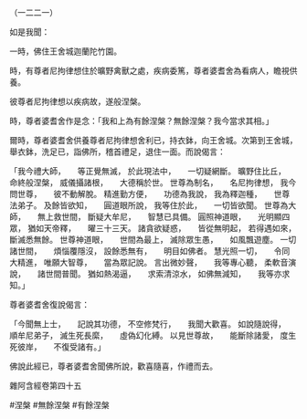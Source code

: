 （一二二一）

如是我聞：

一時，佛住王舍城迦蘭陀竹園。

時，有尊者尼拘律想住於曠野禽獸之處，疾病委篤，尊者婆耆舍為看病人，瞻視供養。

彼尊者尼拘律想以疾病故，遂般涅槃。

時，尊者婆耆舍作是念：「我和上為有餘涅槃？無餘涅槃？我今當求其相。」

爾時，尊者婆耆舍供養尊者尼拘律想舍利已，持衣鉢，向王舍城。次第到王舍城，舉衣鉢，洗足已，詣佛所，稽首禮足，退住一面。而說偈言：

「我今禮大師，　　等正覺無滅，
於此現法中，　　一切疑網斷。
曠野住比丘，　　命終般涅槃，
威儀攝諸根，　　大德稱於世。
世尊為制名，　　名尼拘律想，
我今問世尊，　　彼不動解脫。
精進勤方便，　　功德為我說，
我為釋迦種，　　世尊法弟子。
及餘皆欲知，　　圓道眼所說，
我等住於此，　　一切皆欲聞。
世尊為大師，　　無上救世間，
斷疑大牟尼，　　智慧已具備。
圓照神道眼，　　光明顯四眾，
猶如天帝釋，　　曜三十三天。
諸貪欲疑惑，　　皆從無明起，
若得遇如來，　　斷滅悉無餘。
世尊神道眼，　　世間為最上，
滅除眾生愚，　　如風飄遊塵。
一切諸世間，　　煩惱覆隱沒，
設餘悉無有，　　明目如佛者。
慧光照一切，　　令同大精進，
唯願大智尊，　　當為眾記說。
言出微妙聲，　　我等專心聽，
柔軟音演說，　　諸世間普聞。
猶如熱渴逼，　　求索清涼水，
如佛無減知，　　我等亦求知。」

尊者婆耆舍復說偈言：

「今聞無上士，　　記說其功德，
不空修梵行，　　我聞大歡喜。
如說隨說得，　　順牟尼弟子，
滅生死長縻，　　虛偽幻化縛。
以見世尊故，　　能斷除諸愛，
度生死彼岸，　　不復受諸有。」

佛說此經已，尊者婆耆舍聞佛所說，歡喜隨喜，作禮而去。

雜阿含經卷第四十五





#涅槃
#無餘涅槃
#有餘涅槃
